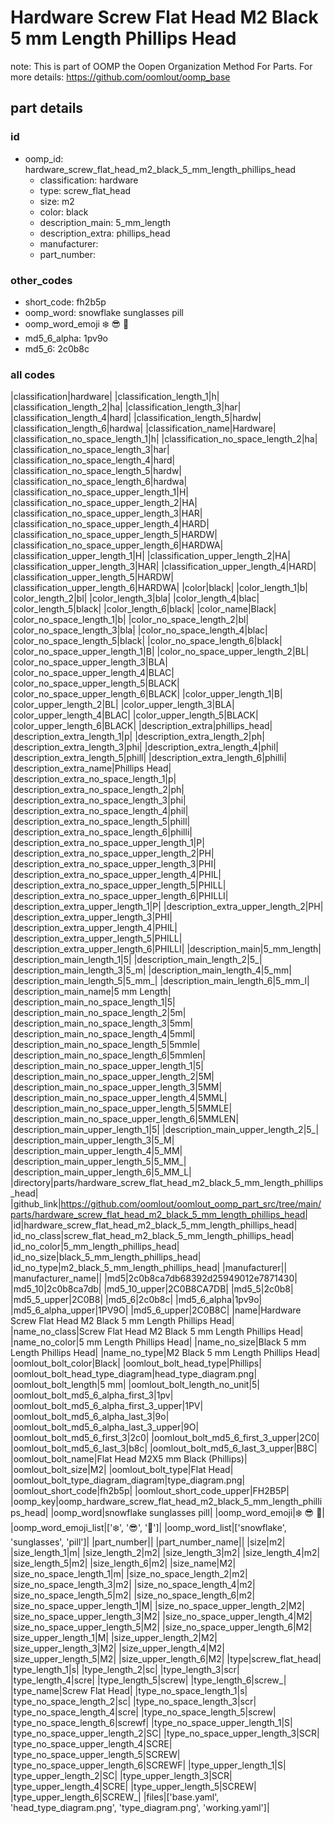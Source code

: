 # Hardware Screw Flat Head M2 Black 5 mm Length Phillips Head  

note: This is part of OOMP the Oopen Organization Method For Parts. For more details: https://github.com/oomlout/oomp_base

##  part details





### id
* oomp_id: hardware_screw_flat_head_m2_black_5_mm_length_phillips_head
  * classification: hardware
  * type: screw_flat_head
  * size: m2
  * color: black
  * description_main: 5_mm_length
  * description_extra: phillips_head
  * manufacturer: 
  * part_number: 

### other_codes
* short_code: fh2b5p
* oomp_word: snowflake sunglasses pill
* oomp_word_emoji :snowflake: :sunglasses: :pill:
* md5_6_alpha: 1pv9o
* md5_6: 2c0b8c

### all codes 
|classification|hardware|
|classification_length_1|h|
|classification_length_2|ha|
|classification_length_3|har|
|classification_length_4|hard|
|classification_length_5|hardw|
|classification_length_6|hardwa|
|classification_name|Hardware|
|classification_no_space_length_1|h|
|classification_no_space_length_2|ha|
|classification_no_space_length_3|har|
|classification_no_space_length_4|hard|
|classification_no_space_length_5|hardw|
|classification_no_space_length_6|hardwa|
|classification_no_space_upper_length_1|H|
|classification_no_space_upper_length_2|HA|
|classification_no_space_upper_length_3|HAR|
|classification_no_space_upper_length_4|HARD|
|classification_no_space_upper_length_5|HARDW|
|classification_no_space_upper_length_6|HARDWA|
|classification_upper_length_1|H|
|classification_upper_length_2|HA|
|classification_upper_length_3|HAR|
|classification_upper_length_4|HARD|
|classification_upper_length_5|HARDW|
|classification_upper_length_6|HARDWA|
|color|black|
|color_length_1|b|
|color_length_2|bl|
|color_length_3|bla|
|color_length_4|blac|
|color_length_5|black|
|color_length_6|black|
|color_name|Black|
|color_no_space_length_1|b|
|color_no_space_length_2|bl|
|color_no_space_length_3|bla|
|color_no_space_length_4|blac|
|color_no_space_length_5|black|
|color_no_space_length_6|black|
|color_no_space_upper_length_1|B|
|color_no_space_upper_length_2|BL|
|color_no_space_upper_length_3|BLA|
|color_no_space_upper_length_4|BLAC|
|color_no_space_upper_length_5|BLACK|
|color_no_space_upper_length_6|BLACK|
|color_upper_length_1|B|
|color_upper_length_2|BL|
|color_upper_length_3|BLA|
|color_upper_length_4|BLAC|
|color_upper_length_5|BLACK|
|color_upper_length_6|BLACK|
|description_extra|phillips_head|
|description_extra_length_1|p|
|description_extra_length_2|ph|
|description_extra_length_3|phi|
|description_extra_length_4|phil|
|description_extra_length_5|phill|
|description_extra_length_6|philli|
|description_extra_name|Phillips Head|
|description_extra_no_space_length_1|p|
|description_extra_no_space_length_2|ph|
|description_extra_no_space_length_3|phi|
|description_extra_no_space_length_4|phil|
|description_extra_no_space_length_5|phill|
|description_extra_no_space_length_6|philli|
|description_extra_no_space_upper_length_1|P|
|description_extra_no_space_upper_length_2|PH|
|description_extra_no_space_upper_length_3|PHI|
|description_extra_no_space_upper_length_4|PHIL|
|description_extra_no_space_upper_length_5|PHILL|
|description_extra_no_space_upper_length_6|PHILLI|
|description_extra_upper_length_1|P|
|description_extra_upper_length_2|PH|
|description_extra_upper_length_3|PHI|
|description_extra_upper_length_4|PHIL|
|description_extra_upper_length_5|PHILL|
|description_extra_upper_length_6|PHILLI|
|description_main|5_mm_length|
|description_main_length_1|5|
|description_main_length_2|5_|
|description_main_length_3|5_m|
|description_main_length_4|5_mm|
|description_main_length_5|5_mm_|
|description_main_length_6|5_mm_l|
|description_main_name|5 mm Length|
|description_main_no_space_length_1|5|
|description_main_no_space_length_2|5m|
|description_main_no_space_length_3|5mm|
|description_main_no_space_length_4|5mml|
|description_main_no_space_length_5|5mmle|
|description_main_no_space_length_6|5mmlen|
|description_main_no_space_upper_length_1|5|
|description_main_no_space_upper_length_2|5M|
|description_main_no_space_upper_length_3|5MM|
|description_main_no_space_upper_length_4|5MML|
|description_main_no_space_upper_length_5|5MMLE|
|description_main_no_space_upper_length_6|5MMLEN|
|description_main_upper_length_1|5|
|description_main_upper_length_2|5_|
|description_main_upper_length_3|5_M|
|description_main_upper_length_4|5_MM|
|description_main_upper_length_5|5_MM_|
|description_main_upper_length_6|5_MM_L|
|directory|parts/hardware_screw_flat_head_m2_black_5_mm_length_phillips_head|
|github_link|https://github.com/oomlout/oomlout_oomp_part_src/tree/main/parts/hardware_screw_flat_head_m2_black_5_mm_length_phillips_head|
|id|hardware_screw_flat_head_m2_black_5_mm_length_phillips_head|
|id_no_class|screw_flat_head_m2_black_5_mm_length_phillips_head|
|id_no_color|5_mm_length_phillips_head|
|id_no_size|black_5_mm_length_phillips_head|
|id_no_type|m2_black_5_mm_length_phillips_head|
|manufacturer||
|manufacturer_name||
|md5|2c0b8ca7db68392d25949012e7871430|
|md5_10|2c0b8ca7db|
|md5_10_upper|2C0B8CA7DB|
|md5_5|2c0b8|
|md5_5_upper|2C0B8|
|md5_6|2c0b8c|
|md5_6_alpha|1pv9o|
|md5_6_alpha_upper|1PV9O|
|md5_6_upper|2C0B8C|
|name|Hardware Screw Flat Head M2 Black 5 mm Length Phillips Head|
|name_no_class|Screw Flat Head M2 Black 5 mm Length Phillips Head|
|name_no_color|5 mm Length Phillips Head|
|name_no_size|Black 5 mm Length Phillips Head|
|name_no_type|M2 Black 5 mm Length Phillips Head|
|oomlout_bolt_color|Black|
|oomlout_bolt_head_type|Phillips|
|oomlout_bolt_head_type_diagram|head_type_diagram.png|
|oomlout_bolt_length|5 mm|
|oomlout_bolt_length_no_unit|5|
|oomlout_bolt_md5_6_alpha_first_3|1pv|
|oomlout_bolt_md5_6_alpha_first_3_upper|1PV|
|oomlout_bolt_md5_6_alpha_last_3|9o|
|oomlout_bolt_md5_6_alpha_last_3_upper|9O|
|oomlout_bolt_md5_6_first_3|2c0|
|oomlout_bolt_md5_6_first_3_upper|2C0|
|oomlout_bolt_md5_6_last_3|b8c|
|oomlout_bolt_md5_6_last_3_upper|B8C|
|oomlout_bolt_name|Flat Head M2X5 mm Black (Phillips)|
|oomlout_bolt_size|M2|
|oomlout_bolt_type|Flat Head|
|oomlout_bolt_type_diagram_diagram|type_diagram.png|
|oomlout_short_code|fh2b5p|
|oomlout_short_code_upper|FH2B5P|
|oomp_key|oomp_hardware_screw_flat_head_m2_black_5_mm_length_phillips_head|
|oomp_word|snowflake sunglasses pill|
|oomp_word_emoji|:snowflake: :sunglasses: :pill:|
|oomp_word_emoji_list|[':snowflake:', ':sunglasses:', ':pill:']|
|oomp_word_list|['snowflake', 'sunglasses', 'pill']|
|part_number||
|part_number_name||
|size|m2|
|size_length_1|m|
|size_length_2|m2|
|size_length_3|m2|
|size_length_4|m2|
|size_length_5|m2|
|size_length_6|m2|
|size_name|M2|
|size_no_space_length_1|m|
|size_no_space_length_2|m2|
|size_no_space_length_3|m2|
|size_no_space_length_4|m2|
|size_no_space_length_5|m2|
|size_no_space_length_6|m2|
|size_no_space_upper_length_1|M|
|size_no_space_upper_length_2|M2|
|size_no_space_upper_length_3|M2|
|size_no_space_upper_length_4|M2|
|size_no_space_upper_length_5|M2|
|size_no_space_upper_length_6|M2|
|size_upper_length_1|M|
|size_upper_length_2|M2|
|size_upper_length_3|M2|
|size_upper_length_4|M2|
|size_upper_length_5|M2|
|size_upper_length_6|M2|
|type|screw_flat_head|
|type_length_1|s|
|type_length_2|sc|
|type_length_3|scr|
|type_length_4|scre|
|type_length_5|screw|
|type_length_6|screw_|
|type_name|Screw Flat Head|
|type_no_space_length_1|s|
|type_no_space_length_2|sc|
|type_no_space_length_3|scr|
|type_no_space_length_4|scre|
|type_no_space_length_5|screw|
|type_no_space_length_6|screwf|
|type_no_space_upper_length_1|S|
|type_no_space_upper_length_2|SC|
|type_no_space_upper_length_3|SCR|
|type_no_space_upper_length_4|SCRE|
|type_no_space_upper_length_5|SCREW|
|type_no_space_upper_length_6|SCREWF|
|type_upper_length_1|S|
|type_upper_length_2|SC|
|type_upper_length_3|SCR|
|type_upper_length_4|SCRE|
|type_upper_length_5|SCREW|
|type_upper_length_6|SCREW_|
|files|['base.yaml', 'head_type_diagram.png', 'type_diagram.png', 'working.yaml']|
